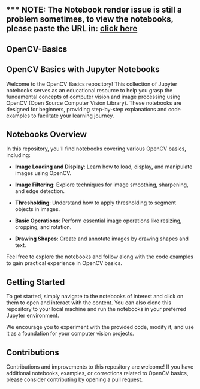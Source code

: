 ## *** NOTE: The Notebook render issue is still a problem sometimes, to view the notebooks, please paste the URL in: [click here](https://nbviewer.org/)
## OpenCV-Basics
## OpenCV Basics with Jupyter Notebooks

Welcome to the OpenCV Basics repository! This collection of Jupyter notebooks serves as an educational resource to help you grasp the fundamental concepts of computer vision and image processing using OpenCV (Open Source Computer Vision Library). These notebooks are designed for beginners, providing step-by-step explanations and code examples to facilitate your learning journey.

## Notebooks Overview

In this repository, you'll find notebooks covering various OpenCV basics, including:

- **Image Loading and Display**: Learn how to load, display, and manipulate images using OpenCV.

- **Image Filtering**: Explore techniques for image smoothing, sharpening, and edge detection.

- **Thresholding**: Understand how to apply thresholding to segment objects in images.

- **Basic Operations**: Perform essential image operations like resizing, cropping, and rotation.

- **Drawing Shapes**: Create and annotate images by drawing shapes and text.

Feel free to explore the notebooks and follow along with the code examples to gain practical experience in OpenCV basics.

## Getting Started

To get started, simply navigate to the notebooks of interest and click on them to open and interact with the content. You can also clone this repository to your local machine and run the notebooks in your preferred Jupyter environment.

We encourage you to experiment with the provided code, modify it, and use it as a foundation for your computer vision projects.

## Contributions

Contributions and improvements to this repository are welcome! If you have additional notebooks, examples, or corrections related to OpenCV basics, please consider contributing by opening a pull request.


